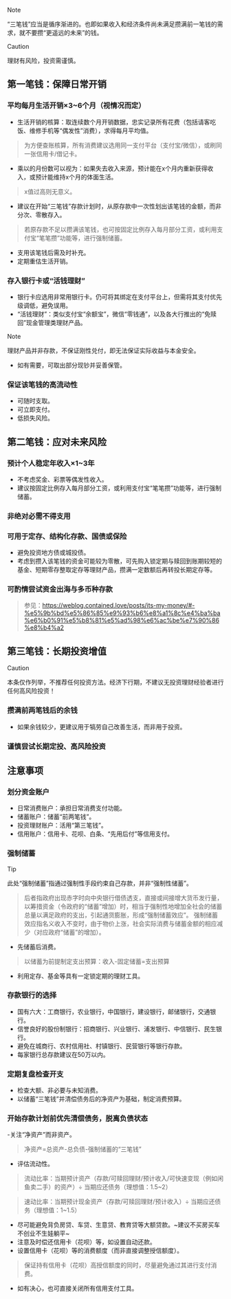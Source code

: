 > [!NOTE]
> “三笔钱”应当是循序渐进的。也即如果收入和经济条件尚未满足攒满前一笔钱的需求，就不要攒“更遥远的未来”的钱。

> [!CAUTION]
> 理财有风险，投资需谨慎。

## 第一笔钱：保障日常开销

### 平均每月生活开销×3~6个月（视情况而定）

- 生活开销的核算：取连续数个月开销数据，忠实记录所有花费（包括请客吃饭、维修手机等“偶发性”消费），求得每月平均值。

> 为方便查账核算，所有消费建议选用同一支付平台（支付宝/微信），或刷同一张信用卡/借记卡。

- 乘以的月份数可以视为：如果失去收入来源，预计能在x个月内重新获得收入，或预计能维持x个月的体面生活。

> x值过高则无意义。

- 建议在开始“三笔钱”存款计划时，从原存款中一次性划出该笔钱的金额，而非分次、零散存入。

> 若原存款不足以攒满该笔钱，也可按固定比例存入每月部分工资，或利用支付宝“笔笔攒”功能等，进行强制储蓄。

- 支用该笔钱后需及时补充。
- 定期重估生活开销。

### 存入银行卡或“活钱理财”

- 银行卡应选用非常用银行卡。仍可将其绑定在支付平台上，但需将其支付优先级调低，避免误用。
- “活钱理财”：类似支付宝“余额宝”，微信“零钱通”，以及各大行推出的“免赎回”现金管理类理财产品。

> [!NOTE]
> 理财产品并非存款，不保证刚性兑付，即无法保证实际收益与本金安全。

- 如有需要，可取出部分现钞并妥善保管。

### 保证该笔钱的高流动性

- 可随时支取。
- 可立即支付。
- 低损失风险。

## 第二笔钱：应对未来风险

### 预计个人稳定年收入×1~3年

- 不考虑奖金、彩票等偶发性收入。
- 建议按固定比例存入每月部分工资，或利用支付宝“笔笔攒”功能等，进行强制储蓄。

### 非绝对必需不得支用

### 可用于定存、结构化存款、国债或保险

- 避免投资地方债或城投债。
- 考虑到攒入该笔钱的资金可能较为零散，可先购入锁定期与赎回到账期较短的基金、短期零存整取定存等理财产品，攒满一定数额后再转投长期定存等。

### 可酌情尝试资金出海与多币种存款

> 参见：https://weblog.contained.love/posts/its-my-money/#-%e5%9b%bd%e5%86%85%e9%93%b6%e8%a1%8c%e4%ba%ba%e6%b0%91%e5%b8%81%e5%ad%98%e6%ac%be%e7%90%86%e8%b4%a2

## 第三笔钱：长期投资增值

> [!CAUTION]
> 本条仅作列举，不推荐任何投资方法。经济下行期，不建议无投资理财经验者进行任何高风险投资！

### 攒满前两笔钱后的余钱

- 如果余钱较少，更建议用于犒劳自己改善生活，而非用于投资。

### 谨慎尝试长期定投、高风险投资

## 注意事项

### 划分资金账户

- 日常消费账户：承担日常消费支付功能。
- 储蓄账户：储蓄“前两笔钱”。
- 投资理财账户：活用“第三笔钱”。
- 信用账户：信用卡、花呗、白条、“先用后付”等信用支付。

### 强制储蓄

> [!TIP]
> 此处“强制储蓄”指通过强制性手段约束自己存款，并非“强制性储蓄”。

> 后者指政府出现赤字时向中央银行借债透支，直接或间接增大货币发行量，以筹措资金（令政府的“储蓄”增加）时，相当于强制性地增加全社会的储蓄总量以满足政府的支出，引起通货膨胀，形成“强制储蓄效应”。 强制储蓄效应指名义收入不变时，由于物价上涨，社会实际消费与储蓄金额的相应减少（对应政府“储蓄”的增加）。

- 先储蓄后消费。

> 以储蓄为前提制定支出预算：收入-固定储蓄=支出预算

- 利用定存、基金等具有一定锁定期的理财工具。

### 存款银行的选择

- 国有六大：工商银行，农业银行，中国银行，建设银行，邮储银行，交通银行。
- 信誉良好的股份制银行：招商银行、兴业银行、浦发银行、中信银行、民生银行。
- 避免在城商行、农村信用社、村镇银行、民营银行等银行存款。
- 每家银行总存款建议在50万以内。

### 定期复盘检查开支

- 检查大额、非必要与未知消费。
- 以储蓄“三笔钱”并清偿债务后的净资产为基础，制定消费预算。

### 开始存款计划前优先清偿债务，脱离负债状态

-关注“净资产”而非资产。

> 净资产=总资产-总负债-强制储蓄的“三笔钱”

- 评估流动性。

> 流动比率：当期预计资产（存款/可赎回理财/预计收入/可快速变现（例如闲鱼卖二手）的资产）÷ 当期应还债务（理想值：1.5~2）

> 速动比率：当期预计现金资产（存款/可赎回理财/预计收入）÷ 当期应还债务（理想值：1~1.5）

- 尽可能避免背负房贷、车贷、生意贷、教育贷等大额贷款。~建议不买房买车不创业不生娃躺平~
- 注意及时偿还信用卡（花呗）等，如设置自动还款。
- 设置信用卡（花呗）等的消费额度（而非直接调整授信额度）。

> 保证持有信用卡（花呗）高授信额度的同时，尽量避免通过其进行支付消费。

- 如有决心，也可直接关闭所有信用支付工具。